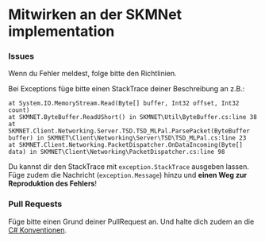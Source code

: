 # Mitwirken an der SKMNet implementation

### Issues
Wenn du Fehler meldest, folge bitte den Richtlinien.

Bei Exceptions füge bitte einen StackTrace deiner Beschreibung an z.B.:
```
at System.IO.MemoryStream.Read(Byte[] buffer, Int32 offset, Int32 count)
at SKMNET.ByteBuffer.ReadUShort() in SKMNET\Util\ByteBuffer.cs:line 38
at SKMNET.Client.Networking.Server.TSD.TSD_MLPal.ParsePacket(ByteBuffer buffer) in SKMNET\Client\Networking\Server\TSD\TSD_MLPal.cs:line 23
at SKMNET.Client.Networking.PacketDispatcher.OnDataIncoming(Byte[] data) in SKMNET\Client\Networking\PacketDispatcher.cs:line 98
```
Du kannst dir den StackTrace mit `exception.StackTrace` ausgeben lassen.
Füge zudem die Nachricht (`exception.Message`) hinzu und **einen Weg zur Reproduktion des Fehlers**!

### Pull Requests
Füge bitte einen Grund deiner PullRequest an.
Und halte dich zudem an die [C# Konventionen](https://docs.microsoft.com/de-de/dotnet/csharp/programming-guide/inside-a-program/coding-conventions).
